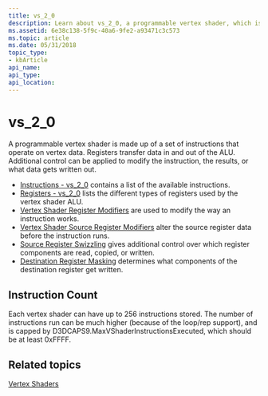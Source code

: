 ```yaml
---
title: vs_2_0
description: Learn about vs_2_0, a programmable vertex shader, which is made up of a set of instructions that operate on vertex data.
ms.assetid: 6e38c138-5f9c-40a6-9fe2-a93471c3c573
ms.topic: article
ms.date: 05/31/2018
topic_type: 
- kbArticle
api_name: 
api_type: 
api_location: 
---
```


# vs\_2\_0

A programmable vertex shader is made up of a set of instructions that operate on vertex data. Registers transfer data in and out of the ALU. Additional control can be applied to modify the instruction, the results, or what data gets written out.

-   [Instructions - vs\_2\_0](dx9-graphics-reference-asm-vs-instructions-vs-2-0.md) contains a list of the available instructions.
-   [Registers - vs\_2\_0](dx9-graphics-reference-asm-vs-registers-vs-2-0.md) lists the different types of registers used by the vertex shader ALU.
-   [Vertex Shader Register Modifiers](dx9-graphics-reference-asm-vs-registers-modifiers.md) are used to modify the way an instruction works.
-   [Vertex Shader Source Register Modifiers](dx9-graphics-reference-asm-vs-registers-modifiers-source.md) alter the source register data before the instruction runs.
-   [Source Register Swizzling](dx9-graphics-reference-asm-vs-registers-modifiers-source-swizzling.md) gives additional control over which register components are read, copied, or written.
-   [Destination Register Masking](dx9-graphics-reference-asm-vs-registers-modifiers-masking.md) determines what components of the destination register get written.

## Instruction Count

Each vertex shader can have up to 256 instructions stored. The number of instructions run can be much higher (because of the loop/rep support), and is capped by D3DCAPS9.MaxVShaderInstructionsExecuted, which should be at least 0xFFFF.

## Related topics

<dl> <dt>

[Vertex Shaders](dx9-graphics-reference-asm-vs.md)
</dt> </dl>

 

 





